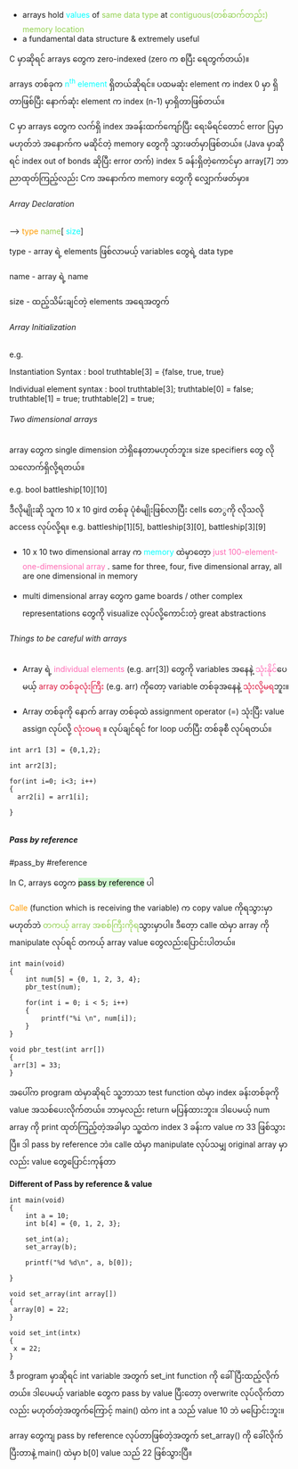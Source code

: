 
- arrays hold <span style="color:rgb(0, 255, 255)">values</span> of <span style="color:rgb(146, 208, 80)">same data type</span> at <span style="color:rgb(146, 208, 80)">contiguous(တစ်ဆက်တည်း) memory location</span>
- a fundamental data structure & extremely useful

C မှာဆိုရင် arrays တွေက zero-indexed (zero က စပြီး ရေတွက်တယ်)။ 

arrays တစ်ခုက<span style="color:rgb(0, 255, 255)"> n<sup>th</sup> element</span> ရှိတယ်ဆိုရင်။ ပထမဆုံး element က index 0 မှာ ရှိတာဖြစ်ပြီး နောက်ဆုံး element က index (n-1) မှာရှိတာဖြစ်တယ်။

C မှာ arrays တွေက လက်ရှိ index အခန်းထက်ကျော်ပြီး ရေးမိရင်တောင် error ပြမှာ မဟုတ်ဘဲ အနောက်က မဆိုင်တဲ့ memory တွေကို သွားဖတ်မှာဖြစ်တယ်။ (Java မှာဆိုရင် index out of bonds ဆိုပြီး error တက်)
	index 5 ခန်းရှိတဲ့ကောင်မှာ array\[7] ဘာညာထုတ်ကြည့်လည်း Cက အနောက်က memory တွေကို လျှောက်ဖတ်မှာ။ 

###### Array Declaration

--> <span style="color:rgb(255, 155, 0)">type</span> <span style="color:rgb(146, 208, 80)">name</span>\[ <span style="color:rgb(0, 255, 255)">size</span>]

type - array ရဲ့ elements ‌ဖြစ်လာမယ့် variables တွေရဲ့ data type

name - array ရဲ့ name

size - ထည့်သိမ်းချင်တဲ့ elements အရေအတွက်

###### Array Initialization

e.g. 

Instantiation Syntax :
bool truthtable\[3] = {false, true, true}

Individual element syntax :
bool truthtable\[3];
truthtable\[0] = false;
truthtable\[1] = true;
truthtable\[2] = true;

###### Two dimensional arrays

array တွေက single dimension ဘဲရှိနေတာမဟုတ်ဘူး။
size specifiers တွေ လိုသလောက်ရှိလို့ရတယ်။

  e.g. bool battleship\[10]\[10]

ဒီလိုမျိုးဆို သူက 10 x 10 gird တစ်ခု ပုံစံမျိုးဖြစ်လာပြီး cells တေွကို လိုသလို access လုပ်လို့ရ။ 
e.g. battleship\[1]\[5], battleship\[3]\[0], battleship\[3]\[9]

- 10 x 10 two dimensional array က <span style="color:rgb(0, 255, 255)">memory</span> ထဲမှာတေ့ာ <span style="color:rgb(255, 105, 180)">just 100-element-one-dimensional array </span>. same for three, four, five dimensional array, all are one dimensional in memory

- multi dimensional array ‌တွေက game boards / other complex representations ‌တွေကို visualize လုပ်လို့ကောင်းတဲ့ great abstractions

###### Things to be careful with arrays

- Array ရဲ့ <span style="color:rgb(255, 105, 180)">individual elements</span> (e.g. arr\[3]) တွေကို variables အနေနဲ့ <span style="color:rgb(255, 105, 180)">သုံးနိုင်</span>ပေမယ့် ‌<span style="color:rgb(220, 20, 60)">array တစ်ခုလုံးကြီး </span>(e.g. arr) ကိုတော့ variable တစ်ခုအနေနဲ့ <span style="color:rgb(220, 20, 60)">သုံးလို့မရ</span>ဘူး။

- ‌Array တစ်ခုကို နောက် array တစ်ခုထဲ assignment operator (=) သုံးပြီး value assign လုပ်လို့ <span style="color:rgb(220, 20, 60)">လုံးဝမရ </span>။ လုပ်ချင်ရင် for loop ပတ်ပြီး တစ်ခုစီ လုပ်ရတယ်။

```
int arr1 [3] = {0,1,2};

int arr2[3];

for(int i=0; i<3; i++)
{
  arr2[i] = arr1[i];
  
}


```

##### Pass by reference
#pass_by #reference

In C, arrays တွေက <mark style="background: #BBFABBA6;">pass by reference</mark> ပါ

<span style="color:rgb(255, 155, 0)">Calle</span> (function which is receiving the variable) က copy value ကိုရသွားမှာ မဟုတ်ဘဲ <span style="color:rgb(146, 208, 80)">တကယ့် array အစစ်ကြီးကိုရ</span>သွားမှာပါ။ ဒီတေ့ာ calle ထဲမှာ array ကို manipulate လုပ်ရင် တကယ့် array value တွေလည်းပြောင်းပါတယ်။ 

```
int main(void)
{
    int num[5] = {0, 1, 2, 3, 4};
    pbr_test(num);
    
    for(int i = 0; i < 5; i++)
    {
        printf("%i \n", num[i]);
    }
}

void pbr_test(int arr[])
{
 arr[3] = 33;
}

```

အပေါ်က program ထဲမှာဆိုရင် သူ့ဘာသာ test function ထဲမှာ index ခန်းတစ်ခုကို value အသစ်ပေးလိုက်တယ်။ ဘာမှလည်း return မပြန်ထားဘူး။ ဒါ‌ပေမယ့် num array ကို print ထုတ်ကြည့်တဲ့အခါမှာ သူ့ထဲက index 3 ခန်းက value က 33 ဖြစ်သွားပြီ။ 
ဒါ pass by reference ဘဲ။ 
calle ထဲမှာ manipulate လုပ်သမျှ original array မှာလည်း value တွေပြောင်းကုန်တာ

**Different of Pass by reference & value** 

```
int main(void)
{
	int a = 10;
	int b[4] = {0, 1, 2, 3};

	set_int(a);
	set_array(b);

	printf("%d %d\n", a, b[0]);

}

void set_array(int array[])
{
 array[0] = 22;
}

void set_int(intx)
{
 x = 22;
}
```

ဒီ program မှာဆိုရင် int variable အတွက် set_int function ကို ခေါ်ပြီးထည့်လိုက်တယ်။ ဒါပေမယ့် variable တွေက ‌pass by value ပြီးတော့ overwrite လုပ်လိုက်တာလည်း မဟုတ်တဲ့အတွက်ကြောင့် main() ထဲက int a သည် value 10 ဘဲ မပြောင်းဘူး။

array တွေကျ pass by reference လုပ်တာဖြစ်တဲ့အတွက် set_array() ကို ခေါ်လိုက်ပြီးတာနဲ့ main() ထဲမှာ b\[0] value သည် 22 ဖြစ်သွားပြီ။
